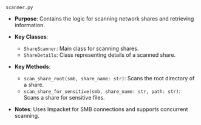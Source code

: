 `scanner.py`

- **Purpose**: Contains the logic for scanning network shares and retrieving information.

- **Key Classes**:
  - `ShareScanner`: Main class for scanning shares.
  - `ShareDetails`: Class representing details of a scanned share.

- **Key Methods**:
  - `scan_share_root(smb, share_name: str)`: Scans the root directory of a share.
  - `scan_share_for_sensitive(smb, share_name: str, path: str)`: Scans a share for sensitive files.

- **Notes**: Uses Impacket for SMB connections and supports concurrent scanning.